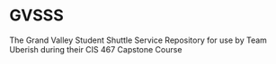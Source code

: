 # GVSSS
The Grand Valley Student Shuttle Service Repository for use by Team Uberish during their CIS 467 Capstone Course
